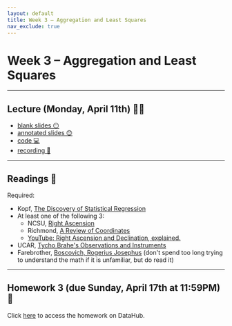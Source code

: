 ```yaml
---
layout: default
title: Week 3 – Aggregation and Least Squares
nav_exclude: true
---
```


<script src="https://cdn.mathjax.org/mathjax/latest/MathJax.js?config=TeX-AMS-MML_HTMLorMML" type="text/javascript"></script>

# Week 3 – Aggregation and Least Squares

---

## Lecture (Monday, April 11th) 👨‍🏫

- [blank slides 😶](../../slides/lec03.pdf)
- [annotated slides 😊](../../slides/lec03-annotated.pdf)
- [code 💻](http://datahub.ucsd.edu/user-redirect/git-sync?repo=https://github.com/dsc-courses/dsc90-2022-sp&subPath=lecture/lec03/lec03.ipynb)
- [recording 🎥](https://youtu.be/52BoxNk0tpc)

---

## Readings 📖

Required:
- Kopf, [The Discovery of Statistical Regression](https://priceonomics.com/the-discovery-of-statistical-regression/)
- At least one of the following 3:
    - NCSU, [Right Ascension](https://www.physics.ncsu.edu/classes/astron/Right_Ascension.html)
    - Richmond, [A Review of Coordinates](http://spiff.rit.edu/classes/phys440/lectures/coords/coords.html)
    - [YouTube: Right Ascension and Declination, explained.](https://www.youtube.com/watch?v=g7DlB5lYm9g)
- UCAR, [Tycho Brahe's Observations and Instruments](https://www2.hao.ucar.edu/Education/FamousSolarPhysicists/tycho-brahes-observations-instruments)
- Farebrother, [Boscovich, Rogerius Josephus](https://encyclopediaofmath.org/wiki/Boscovich,_Rogerius_Josephus) (don't spend too long trying to understand the math if it is unfamiliar, but do read it)

---

## Homework 3 (due Sunday, April 17th at 11:59PM) 📝

Click [here](http://datahub.ucsd.edu/user-redirect/git-sync?repo=https://github.com/dsc-courses/dsc90-2022-sp&subPath=homework/hw03/hw03-student.ipynb) to access the homework on DataHub.